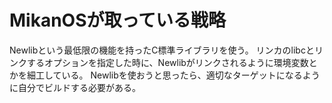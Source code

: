 # MikanOSが取っている戦略
Newlibという最低限の機能を持ったC標準ライブラリを使う。
リンカのlibcとリンクするオプションを指定した時に、Newlibがリンクされるように環境変数とかを細工している。
Newlibを使おうと思ったら、適切なターゲットになるように自分でビルドする必要がある。